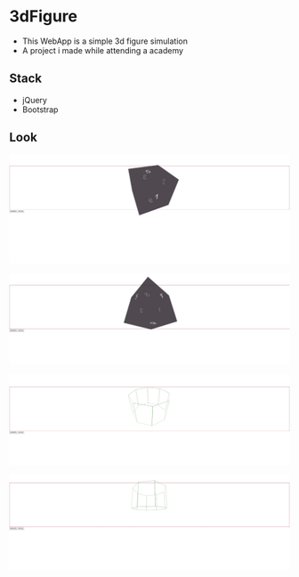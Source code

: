 # 3dFigure

* This WebApp is a simple 3d figure simulation
* A project i made while attending a academy

## Stack
* jQuery
* Bootstrap

## Look

![1](./images/3dMain1.JPG)

![1](./images/3dMain2.JPG)

![1](./images/3dMain3.JPG)

![1](./images/3dMain4.JPG)
